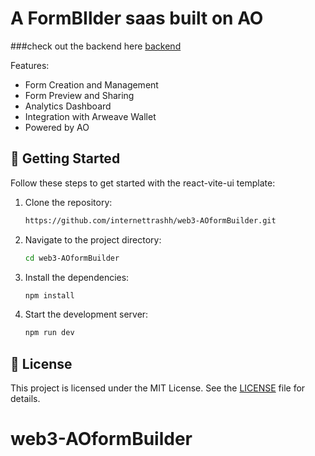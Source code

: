 # A FormBIlder saas built on AO 

###check out the backend here [backend](https://ide.betteridea.dev/import?id=ZmFtKfSfNiKGWD7ERDnnhuZ6WGusdmiE7MWbkSOwsYo)

Features:
- Form Creation and Management
- Form Preview and Sharing
- Analytics Dashboard
- Integration with Arweave Wallet
- Powered by AO


## 🚀 Getting Started

Follow these steps to get started with the react-vite-ui template:

1. Clone the repository:

   ```bash
   https://github.com/internettrashh/web3-AOformBuilder.git
   ```

2. Navigate to the project directory:

   ```bash
   cd web3-AOformBuilder
   ```

3. Install the dependencies:

   ```bash
   npm install
   ```

4. Start the development server:

   ```bash
   npm run dev
   ```


## 📄 License

This project is licensed under the MIT License. See the [LICENSE](https://choosealicense.com/licenses/mit/) file for details.
# web3-AOformBuilder
